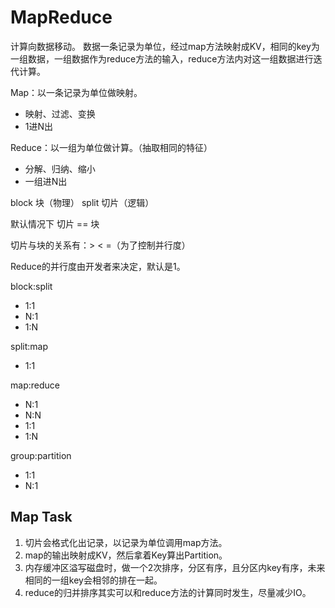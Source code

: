 # MapReduce
计算向数据移动。
数据一条记录为单位，经过map方法映射成KV，相同的key为一组数据，一组数据作为reduce方法的输入，reduce方法内对这一组数据进行迭代计算。

Map：以一条记录为单位做映射。  
- 映射、过滤、变换
- 1进N出

Reduce：以一组为单位做计算。（抽取相同的特征）
- 分解、归纳、缩小
- 一组进N出

block 块（物理）
split 切片（逻辑）

默认情况下 切片 == 块

切片与块的关系有：> < =（为了控制并行度）

Reduce的并行度由开发者来决定，默认是1。

block:split
- 1:1
- N:1
- 1:N

split:map
- 1:1

map:reduce
- N:1
- N:N
- 1:1
- 1:N

group:partition
- 1:1
- N:1

## Map Task
1. 切片会格式化出记录，以记录为单位调用map方法。 
2. map的输出映射成KV，然后拿着Key算出Partition。
3. 内存缓冲区溢写磁盘时，做一个2次排序，分区有序，且分区内key有序，未来相同的一组key会相邻的排在一起。
4. reduce的归并排序其实可以和reduce方法的计算同时发生，尽量减少IO。